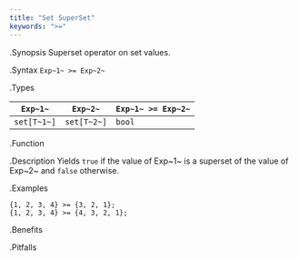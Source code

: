 ```yaml
---
title: "Set SuperSet"
keywords: ">="
---
```


.Synopsis
Superset operator on set values.

.Syntax
`Exp~1~ >= Exp~2~`

.Types


| `Exp~1~`    |  `Exp~2~`     | `Exp~1~ >= Exp~2~`   |
| --- | --- | --- |
| `set[T~1~]` |  `set[T~2~]`  | `bool`                 |


.Function

.Description
Yields `true` if the value of Exp~1~ is a superset of the value of Exp~2~ and `false` otherwise.

.Examples
```rascal-shell
{1, 2, 3, 4} >= {3, 2, 1};
{1, 2, 3, 4} >= {4, 3, 2, 1};
```

.Benefits

.Pitfalls

